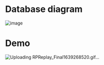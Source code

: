 # Database diagram
![image](https://github.com/user-attachments/assets/a9f653fe-46c7-4d38-ad7d-54a8a2f4ea64)

# Demo
![Uploading RPReplay_Final1639268520.gif…]()
